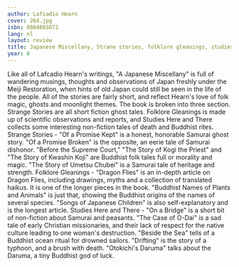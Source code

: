 ```yaml
---
author: Lafcadio Hearn
cover: 264.jpg
isbn: 0804803072
lang: nl
layout: review
title: Japanese Miscellany, Strane stories, folklore gleanings, studies here and there
year: 0
---
```


Like all of Lafcadio Hearn's writings, "A Japanese Miscellany" is full of wandering musings, thoughts and observations of Japan freshly under the Meiji Restoration, when hints of old Japan could still be seen in the life of the people. All of the stories are fairly short, and reflect Hearn's love of folk magic, ghosts and moonlight themes.
The book is broken into three section. Strange Stories are all short fiction ghost tales. Folklore Gleanings is made up of scientific observations and reports, and Studies Here and There collects some interesting non-fiction tales of death and Buddhist rites.
Strange Stories - "Of a Promise Kept" is a honest, honorable Samurai ghost story. "Of a Promise Broken" is the opposite, an eerie tale of Samurai dishonor. "Before the Supreme Court," "The Story of Kogi the Priest" and "The Story of Kwashin Koji" are Buddhist folk tales full or morality and magic. "The Story of Umetsu Chubei" is a Samurai tale of heritage and strength.
Folklore Gleanings - "Dragon Flies" is an in-depth article on Dragon Flies, including drawings, myths and a collection of translated haikus. It is one of the longer pieces in the book. "Buddhist Names of Plants and Animals" is just that, showing the Buddhist origins of the names of several species. "Songs of Japanese Children" is also self-explanatory and is the longest article.
Studies Here and There - "On a Bridge" is a short bit of non-fiction about Samurai and peasants. "The Case of O-Dai" is a sad tale of early Christian missionaries, and their lack of respect for the native culture leading to one woman's destruction. "Beside the Sea" tells of a Buddhist ocean ritual for drowned sailors. "Drifting" is the story of a typhoon, and a brush with death. "Otokichi's Daruma" talks about the Daruma, a tiny Buddhist god of luck.
